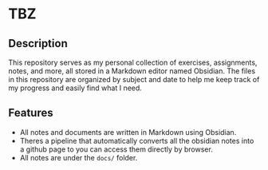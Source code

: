 # TBZ

## Description

This repository serves as my personal collection of exercises, assignments, notes, and more, all stored in a Markdown editor named Obsidian. The files in this repository are organized by subject and date to help me keep track of my progress and easily find what I need.

## Features

- All notes and documents are written in Markdown using Obsidian.
- Theres a pipeline that automatically converts all the obsidian notes into a github page to you can access them directly by browser.
- All notes are under the `docs/` folder.
